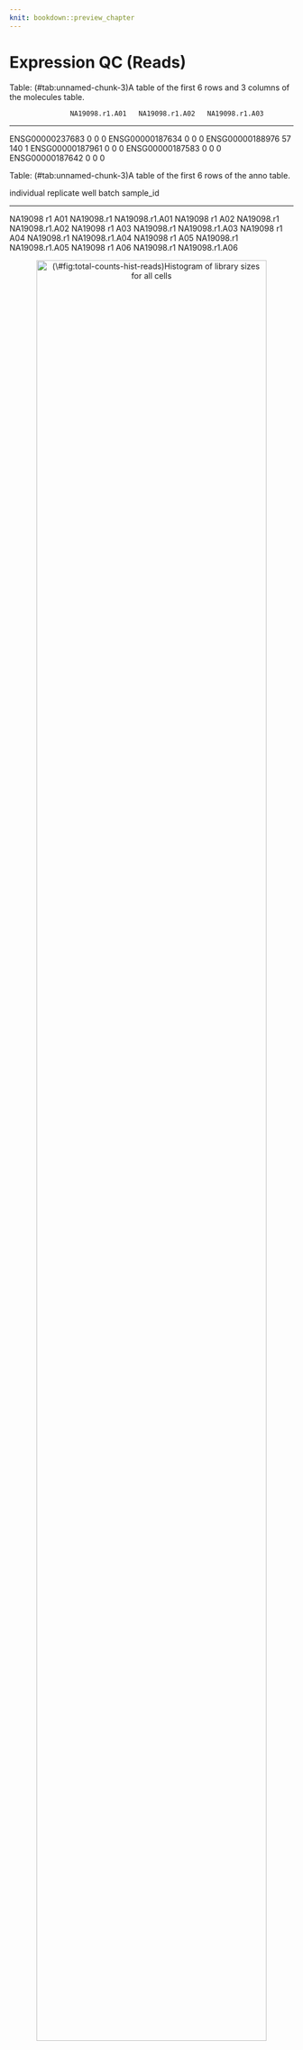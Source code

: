 ```yaml
---
knit: bookdown::preview_chapter
---
```


# Expression QC (Reads)






Table: (\#tab:unnamed-chunk-3)A table of the first 6 rows and 3 columns of the molecules table.

                   NA19098.r1.A01   NA19098.r1.A02   NA19098.r1.A03
----------------  ---------------  ---------------  ---------------
ENSG00000237683                 0                0                0
ENSG00000187634                 0                0                0
ENSG00000188976                57              140                1
ENSG00000187961                 0                0                0
ENSG00000187583                 0                0                0
ENSG00000187642                 0                0                0



Table: (\#tab:unnamed-chunk-3)A table of the first 6 rows of the anno table.

individual   replicate   well   batch        sample_id      
-----------  ----------  -----  -----------  ---------------
NA19098      r1          A01    NA19098.r1   NA19098.r1.A01 
NA19098      r1          A02    NA19098.r1   NA19098.r1.A02 
NA19098      r1          A03    NA19098.r1   NA19098.r1.A03 
NA19098      r1          A04    NA19098.r1   NA19098.r1.A04 
NA19098      r1          A05    NA19098.r1   NA19098.r1.A05 
NA19098      r1          A06    NA19098.r1   NA19098.r1.A06 









<div class="figure" style="text-align: center">
<img src="06-exprs-qc-reads_files/figure-html/total-counts-hist-reads-1.png" alt="(\#fig:total-counts-hist-reads)Histogram of library sizes for all cells" width="90%" />
<p class="caption">(\#fig:total-counts-hist-reads)Histogram of library sizes for all cells</p>
</div>




Table: (\#tab:unnamed-chunk-9)The number of cells removed by total counts filter (FALSE)

filter_by_total_counts    Freq
-----------------------  -----
FALSE                      180
TRUE                       684

<div class="figure" style="text-align: center">
<img src="06-exprs-qc-reads_files/figure-html/total-features-hist-reads-1.png" alt="(\#fig:total-features-hist-reads)Histogram of the number of detected genes in all cells" width="90%" />
<p class="caption">(\#fig:total-features-hist-reads)Histogram of the number of detected genes in all cells</p>
</div>




Table: (\#tab:unnamed-chunk-11)The number of cells removed by total features filter (FALSE)

filter_by_expr_features    Freq
------------------------  -----
FALSE                       120
TRUE                        744

<div class="figure" style="text-align: center">
<img src="06-exprs-qc-reads_files/figure-html/total-features-vs-counts-reads-1.png" alt="(\#fig:total-features-vs-counts-reads)Library size vs number of detected genes" width="90%" />
<p class="caption">(\#fig:total-features-vs-counts-reads)Library size vs number of detected genes</p>
</div>

<div class="figure" style="text-align: center">
<img src="06-exprs-qc-reads_files/figure-html/mt-vs-counts-reads-1.png" alt="(\#fig:mt-vs-counts-reads)Percentage of counts in MT genes" width="90%" />
<p class="caption">(\#fig:mt-vs-counts-reads)Percentage of counts in MT genes</p>
</div>

<div class="figure" style="text-align: center">
<img src="06-exprs-qc-reads_files/figure-html/ercc-vs-counts-reads-1.png" alt="(\#fig:ercc-vs-counts-reads)Percentage of counts in ERCCs" width="90%" />
<p class="caption">(\#fig:ercc-vs-counts-reads)Percentage of counts in ERCCs</p>
</div>




Table: (\#tab:unnamed-chunk-13)The number of cells removed by ERCC filter (FALSE)

filter_by_ERCC    Freq
---------------  -----
FALSE              103
TRUE               761




Table: (\#tab:unnamed-chunk-15)The number of cells removed by MT filter (FALSE)

filter_by_MT    Freq
-------------  -----
FALSE             18
TRUE             846




Table: (\#tab:unnamed-chunk-17)The number of cells removed by default filter (FALSE)

Var1     Freq
------  -----
FALSE      37
TRUE      827


```
## The following cells/samples are detected as outliers:
## NA19098.r1.B10
## NA19098.r1.D07
## NA19098.r1.E04
## NA19098.r1.F06
## NA19098.r1.H08
## NA19098.r1.H09
## NA19098.r2.A01
## NA19098.r2.A06
## NA19098.r2.A09
## NA19098.r2.A12
## NA19098.r2.B01
## NA19098.r2.B11
## NA19098.r2.B12
## NA19098.r2.C04
## NA19098.r2.C09
## NA19098.r2.D02
## NA19098.r2.D03
## NA19098.r2.D09
## NA19098.r2.E04
## NA19098.r2.E07
## NA19098.r2.F01
## NA19098.r2.F11
## NA19098.r2.G01
## NA19098.r2.G05
## NA19098.r2.G10
## NA19098.r2.H01
## NA19098.r2.H07
## NA19098.r2.H08
## NA19098.r2.H12
## NA19098.r3.A05
## NA19098.r3.A07
## NA19098.r3.B02
## NA19098.r3.C07
## NA19098.r3.E05
## NA19098.r3.E08
## NA19098.r3.E09
## NA19098.r3.F11
## NA19098.r3.F12
## NA19098.r3.G02
## NA19098.r3.G03
## NA19098.r3.G04
## NA19098.r3.G11
## NA19098.r3.G12
## NA19098.r3.H08
## NA19101.r1.A01
## NA19101.r1.A12
## NA19101.r1.B01
## NA19101.r1.B06
## NA19101.r1.E09
## NA19101.r1.E11
## NA19101.r1.F05
## NA19101.r1.F10
## NA19101.r1.G01
## NA19101.r1.G06
## NA19101.r1.H04
## NA19101.r1.H09
## NA19101.r2.A03
## NA19101.r2.C10
## NA19101.r2.E05
## NA19101.r2.F02
## NA19101.r2.H04
## NA19101.r2.H10
## NA19101.r3.A02
## NA19101.r3.A03
## NA19101.r3.A05
## NA19101.r3.A09
## NA19101.r3.B05
## NA19101.r3.C01
## NA19101.r3.C09
## NA19101.r3.C12
## NA19101.r3.D01
## NA19101.r3.D04
## NA19101.r3.D07
## NA19101.r3.D09
## NA19101.r3.E08
## NA19101.r3.F09
## NA19101.r3.G09
## NA19101.r3.H01
## NA19101.r3.H03
## NA19101.r3.H07
## NA19101.r3.H09
## NA19239.r1.F05
## NA19239.r1.G05
## NA19239.r2.B01
## NA19239.r2.B03
## NA19239.r2.B10
## NA19239.r2.B11
## NA19239.r2.C03
## NA19239.r2.C06
## NA19239.r2.C08
## NA19239.r2.D07
## NA19239.r2.D09
## NA19239.r2.E09
## NA19239.r2.F04
## NA19239.r2.F06
## NA19239.r2.F07
## NA19239.r2.F12
## NA19239.r2.G03
## NA19239.r2.G08
## NA19239.r2.H02
## NA19239.r2.H03
## NA19239.r2.H07
## NA19239.r3.A01
## NA19239.r3.B09
## NA19239.r3.C04
## NA19239.r3.C07
## NA19239.r3.E01
## NA19239.r3.E03
## NA19239.r3.E12
## NA19239.r3.H02
## NA19239.r3.H10
## Variables with highest loadings for PC1 and PC2:
## 
##                                            PC1         PC2
## ---------------------------------  -----------  ----------
## pct_counts_feature_controls          0.5057646   0.2473134
## pct_counts_top_100_features          0.4888852   0.2277068
## n_detected_feature_controls          0.0231277   0.6235516
## log10_counts_feature_controls       -0.1226860   0.6576822
## total_features                      -0.4655518   0.2219694
## log10_counts_endogenous_features    -0.5223679   0.1278782
```

<div class="figure" style="text-align: center">
<img src="06-exprs-qc-reads_files/figure-html/auto-cell-filt-reads-1.png" alt="(\#fig:auto-cell-filt-reads)PCA plot used for automatic detection of cell outliers" width="90%" />
<p class="caption">(\#fig:auto-cell-filt-reads)PCA plot used for automatic detection of cell outliers</p>
</div>


Table: (\#tab:unnamed-chunk-18)The number of cells removed by automatic filter (FALSE)

Var1     Freq
------  -----
FALSE     753
TRUE      111




Table: (\#tab:unnamed-chunk-20)The number of cells removed by manual filter (FALSE)

Var1     Freq
------  -----
FALSE     259
TRUE      605

<div class="figure" style="text-align: center">
<img src="06-exprs-qc-reads_files/figure-html/cell-filt-comp-reads-1.png" alt="(\#fig:cell-filt-comp-reads)Comparison of the default, automatic and manual cell filters" width="90%" />
<p class="caption">(\#fig:cell-filt-comp-reads)Comparison of the default, automatic and manual cell filters</p>
</div>

<div class="figure" style="text-align: center">
<img src="06-exprs-qc-reads_files/figure-html/dropout-overview-reads-1.png" alt="(\#fig:dropout-overview-reads)Dropout rate vs mean expression" width="90%" />
<p class="caption">(\#fig:dropout-overview-reads)Dropout rate vs mean expression</p>
</div>

<div class="figure" style="text-align: center">
<img src="06-exprs-qc-reads_files/figure-html/top50-gene-expr-reads-1.png" alt="(\#fig:top50-gene-expr-reads)Number of total counts consumed by the top 50 expressed genes" width="90%" />
<p class="caption">(\#fig:top50-gene-expr-reads)Number of total counts consumed by the top 50 expressed genes</p>
</div>




Table: (\#tab:unnamed-chunk-22)The number of genes removed by gene filter (FALSE)

filter_genes     Freq
-------------  ------
FALSE            2445
TRUE            16281


```
## Features  Samples 
##    16281      605
```



If you want to further check yourself you can download our [`reads`](http://genat.uk/bookdown-demo/blischak/reads.rds) object. If you followed the steps above it should be exactly the same as yours.
